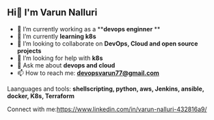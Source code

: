 ## Hi👋 I'm Varun Nalluri 


- 🔭 I’m currently working as a ****devops enginner** **
- 🌱 I’m currently **learning k8s**
- 👯 I’m looking to collaborate on **DevOps, Cloud and open source projects**
- 🤔 I’m looking for help with **k8s**  
- 💬 Ask me about **devops and cloud**
- 📫 How to reach me: **devopsvarun77@gmail.com**

Laanguages and tools: **shellscripting, python, aws, Jenkins, ansible, docker, K8s, Terraform** 

Connect with me:https://www.linkedin.com/in/varun-nalluri-432816a9/
